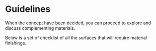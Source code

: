 # Guidelines 

When the concept have been decided, you can proceed to explore and discuss complementing materials.

Below is a set of checklist of all the surfaces that will require material finishings.
